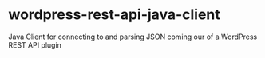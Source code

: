 # wordpress-rest-api-java-client
Java Client for connecting to and parsing JSON coming our of a WordPress REST API plugin
